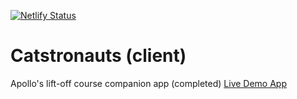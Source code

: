 [![Netlify Status](https://api.netlify.com/api/v1/badges/348c8915-479e-4466-820c-2cce3cf1d605/deploy-status)](https://app.netlify.com/sites/catstronauts/deploys)

# Catstronauts (client)

Apollo's lift-off course companion app (completed)
[Live Demo App](https://lift-off-client-demo.netlify.app/)
